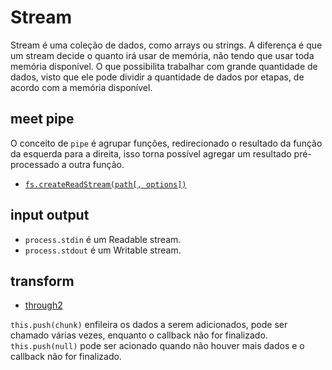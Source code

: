 # Stream

Stream é uma coleção de dados, como arrays ou strings. 
A diferença é que um stream decide o quanto irá usar 
de memória, não tendo que usar toda memória disponível.
O que possibilita trabalhar com grande quantidade de dados,
visto que ele pode dividir a quantidade de dados por etapas, 
de acordo com a memória disponível.

## meet pipe 

O conceito de `pipe` é agrupar funções, redirecionado o 
resultado da função da esquerda para a direita, isso 
torna possível agregar um resultado pré-processado a
outra função.

- [`fs.createReadStream(path[, options])`](https://github.com/Rondinelly/nodeschool-howto/blob/master/node/basic/comments.md#fscreatereadstreampath-options)

## input output

- `process.stdin` é um Readable stream. 
- `process.stdout` é um Writable stream.

## transform

- [through2](https://www.npmjs.com/package/through2)

 `this.push(chunk)` enfileira os dados a serem adicionados, 
 pode ser chamado várias vezes, enquanto o callback não for finalizado.
 `this.push(null)` pode ser acionado quando não houver mais 
 dados e o callback não for finalizado.
 
 
   

